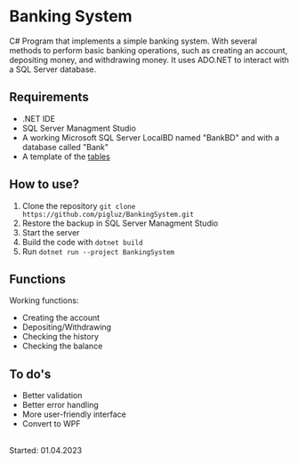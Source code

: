 # Banking System
C# Program that implements a simple banking system. With several methods to perform basic banking operations, such as creating an account, depositing money, and withdrawing money. It uses ADO.NET to interact with a SQL Server database.

## Requirements
 <ul>
  <li>.NET IDE</li>
  <li> SQL Server Managment Studio </li>
  <li> A working Microsoft SQL Server LocalBD named "BankBD" and with a database called "Bank"</li>
  <li> A template of the <a href="DB_backup.bak">tables</a></li>
</ul>

## How to use?
1. Clone the repository `git clone https://github.com/pigluz/BankingSystem.git`
2. Restore the backup in SQL Server Managment Studio
3. Start the server
4. Build the code with `dotnet build`
5. Run `dotnet run --project BankingSystem`

## Functions
Working functions:
  <ul>
    <li> Creating the account</li>
    <li> Depositing/Withdrawing </li>
    <li> Checking the history </li>
    <li> Checking the balance </li>
  </ul>
  
 ## To do's
 <ul>
  <li>Better validation</li>
  <li>Better error handling</li>
  <li>More user-friendly interface</li>
  <li>Convert to WPF</li>
 </ul>

<br> Started: 01.04.2023
